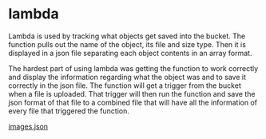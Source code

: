 # lambda

Lambda is used by tracking what objects get saved into the bucket. The function pulls out the name of the object, its file and size type. Then it is displayed in a json file separating each object contents in an array format.

The hardest part of using lambda was getting the function to work correctly and display the information regarding what the object was and to save it correctly in the json file. The function will get a trigger from the bucket when a file is uploaded. That trigger will then run the function and save the json format of that file to a combined file that will have all the information of every file that triggered the function.

[images.json](https://401n23.s3.us-west-2.amazonaws.com/images.json)

